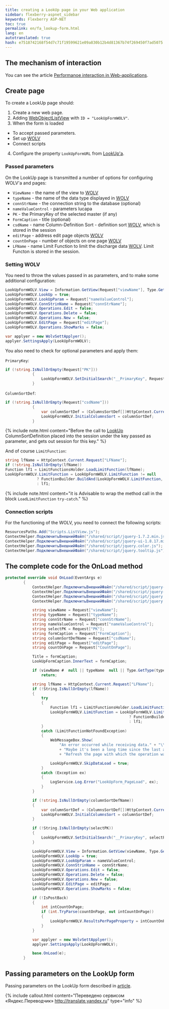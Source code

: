 ```yaml
---
title: creating a LookUp page in your Web application
sidebar: flexberry-aspnet_sidebar
keywords: Flexberry ASP-NET
toc: true
permalink: en/fa_lookup-form.html
lang: en
autotranslated: true
hash: e7518742168f54d7c71f19599621e09a830b12b4d81367b74f269450f7ad5075
---
```


## The mechanism of interaction

You can see the article [Performanoe interaction in Web-applications](fa_form-interaction.html).

## Create page

To create a LookUp page should:

1. Create a new web page.
2. Adding [WebObjectListView](fa_web-object-list-view.html) with `ID = "LookUpFormWOLV"`.
3. When the form is loaded
* To accept passed parameters.
* Set up [WOLV](fa_web-object-list-view.html)
* Connect scripts
4. Configure the property `LookUpFormURL` from [LookUp'a](fa_lookup-overview.html).

### Passed parameters

On the LookUp page is transmitted a number of options for configuring WOLV'a and pages:

* `ViewName` - the name of the view to [WOLV](fa_web-object-list-view.html)
* `typeName` - the name of the data type displayed in [WOLV](fa_web-object-list-view.html)
* `connStrName` - the connection string to the database (optional)
* `nameValueControl` - parameters lucapa
* `PK` - the PrimaryKey of the selected master (if any)
* `FormCaption` - title (optional)
* `csdName` - name Column-Definition Sort - definition sort [WOLV](fa_web-object-list-view.html), which is stored in the session
* `editPage` - address edit page objects [WOLV](fa_web-object-list-view.html)
* `countOnPage` - number of objects on one page [WOLV](fa_web-object-list-view.html)
* `LFName` - name Limit Function to limit the discharge data [WOLV](fa_web-object-list-view.html). Limit Functon is stored in the session.

### Setting WOLV

You need to throw the values passed in as parameters, and to make some additional configuration:

```csharp
LookUpFormWOLV.View = Information.GetView(Request["viewName"], Type.GetType(Request["typeName"]));
LookUpFormWOLV.LookUp = true;
LookUpFormWOLV.LookUpParam = Request["nameValueControl"];
LookUpFormWOLV.ConnStrinName = Request["connStrName"];
LookUpFormWOLV.Operations.Edit = false;
LookUpFormWOLV.Operations.Delete = false;
LookUpFormWOLV.Operations.New = false;
LookUpFormWOLV.EditPage = Request["editPage"];
LookUpFormWOLV.Operations.ShowMarks = false; 

var applyer = new WolvSettApplyer();
applyer.SettingsApply(LookUpFormWOLV);
```

You also need to check for optional parameters and apply them:

`PrimaryKey`:

```csharp
if (!string.IsNullOrEmpty(Request["PK"]))
            {
                LookUpFormWOLV.SetInitialSearch("__PrimaryKey", Request["PK"]);
            }
```

`ColumnSortDef`:

```csharp
if (!string.IsNullOrEmpty(Request["csdName"]))
            {
                var columnSortDef = (ColumnsSortDef[])HttpContext.Current.Session[Request["csdName"]];
                LookUpFormWOLV.InitialColumnsSort = columnSortDef;
            }
```

{% include note.html content="Before the call to [LookUp](fa_lookup-overview.html) ColumnSortDefinition placed into the session under the key passed as parameter, and gets out session for this key." %}

And of course `LimitFunction`:

```csharp
string lfName = HttpContext.Current.Request["LFName"];
if (!string.IsNullOrEmpty(lfName))
Function lf1 = LimitFunctionsHolder.LoadLimitFunction(lfName);
LookUpFormWOLV.LimitFunction = LookUpFormWOLV.LimitFunction != null
              ? FunctionBuilder.BuildAnd(LookUpFormWOLV.LimitFunction, lf1)
              : lf1;
```

{% include note.html content="it is Advisable to wrap the method call in the block `LoadLimitFunction` `try-catch`." %}

### Connection scripts

For the functioning of the WOLV, you need to connect the following scripts:

```csharp
ResourcesPaths.Add("Scripts.ListView.js");
ContextHelper.ПодключитьВнешнийФайл("/shared/script/jquery-1.7.2.min.js");
ContextHelper.ПодключитьВнешнийФайл("/shared/script/jquery-ui-1.8.17.min.js");
ContextHelper.ПодключитьВнешнийФайл("/shared/script/jquery.color.js");
ContextHelper.ПодключитьВнешнийФайл("/shared/script/jquery.tooltip.js");
```

## The complete code for the OnLoad method

```csharp
protected override void OnLoad(EventArgs e)
        {
            ContextHelper.ПодключитьВнешнийФайл("/shared/script/jquery-1.7.2.min.js");
            ContextHelper.ПодключитьВнешнийФайл("/shared/script/jquery-ui-1.8.17.min.js");
            ContextHelper.ПодключитьВнешнийФайл("/shared/script/jquery.color.js");
            ContextHelper.ПодключитьВнешнийФайл("/shared/script/jquery.tooltip.js");

            string viewName = Request["viewName"];
            string typeName = Request["typeName"];
            string connStrName = Request["connStrName"];
            string nameValueControl = Request["nameValueControl"];
            string selectPK = Request["PK"];
            string formCaption = Request["FormCaption"];
            string columnSortDefName = Request["csdName"];
            string editPage = Request["editPage"];
            string countOnPage = Request["CountOnPage"];

            Title = formCaption;
            LookUpFormCaption.InnerText = formCaption;

            if (viewName #  null || typeName  null || Type.GetType(typeName) == null)
                return;

            string lfName = HttpContext.Current.Request["LFName"];
            if (!String.IsNullOrEmpty(lfName))
            {
                try
                {
                    Function lf1 = LimitFunctionsHolder.LoadLimitFunction(lfName);
                    LookUpFormWOLV.LimitFunction = LookUpFormWOLV.LimitFunction != null
                                                       ? FunctionBuilder.BuildAnd(LookUpFormWOLV.LimitFunction, lf1)
                                                       : lf1;
                }
                catch (LimitFunctionNotFoundException)
                {
                    WebMessageBox.Show(
                        "An error occurred while receiving data." + "\\n"
                        + "Maybe it's been a long time since the last action." + "\\n"
                        + "Refresh the page with which the operation was performed on selection of values.");

                    LookUpFormWOLV.SkipDataLoad = true;
                }
                catch (Exception ex)
                {
                    LogService.Log.Error("LookUpForm_PageLoad", ex);
                }
            }

            if (!string.IsNullOrEmpty(columnSortDefName))
            {
                var columnSortDef = (ColumnsSortDef[])HttpContext.Current.Session[columnSortDefName];
                LookUpFormWOLV.InitialColumnsSort = columnSortDef;
            }

            if (!String.IsNullOrEmpty(selectPK))
            {
                LookUpFormWOLV.SetInitialSearch("__PrimaryKey", selectPK);
            }

            LookUpFormWOLV.View = Information.GetView(viewName, Type.GetType(typeName));
            LookUpFormWOLV.LookUp = true;
            LookUpFormWOLV.LookUpParam = nameValueControl;
            LookUpFormWOLV.ConnStrinName = connStrName;
            LookUpFormWOLV.Operations.Edit = false;
            LookUpFormWOLV.Operations.Delete = false;
            LookUpFormWOLV.Operations.New = false;
            LookUpFormWOLV.EditPage = editPage;
            LookUpFormWOLV.Operations.ShowMarks = false;

            if (!IsPostBack)
            {
                int intCountOnPage;
                if (int.TryParse(countOnPage, out intCountOnPage))
                {
                    LookUpFormWOLV.ResultsPerPageProperty = intCountOnPage;
                }
            }

            var applyer = new WolvSettApplyer();
            applyer.SettingsApply(LookUpFormWOLV);

            base.OnLoad(e);
        }
```

## Passing parameters on the LookUp form

Passing parameters on the LookUp form described in [article](fa_lookup-form-send-params.html).




{% include callout.html content="Переведено сервисом «Яндекс.Переводчик» <http://translate.yandex.ru>" type="info" %}